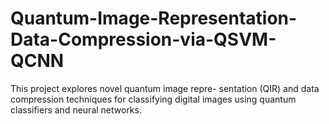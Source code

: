 # Quantum-Image-Representation-Data-Compression-via-QSVM-QCNN
This project explores novel quantum image repre- sentation (QIR) and data compression techniques for classifying digital images using quantum classifiers and neural networks.
